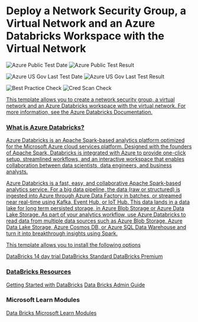 # Deploy a Network Security Group, a Virtual Network and an Azure Databricks Workspace with the Virtual Network

![Azure Public Test Date](https://azurequickstartsservice.blob.core.windows.net/badges/101-databricks-all-in-one-template-for-vnet-injection/PublicLastTestDate.svg)
![Azure Public Test Result](https://azurequickstartsservice.blob.core.windows.net/badges/101-databricks-all-in-one-template-for-vnet-injection/PublicDeployment.svg)

![Azure US Gov Last Test Date](https://azurequickstartsservice.blob.core.windows.net/badges/101-databricks-all-in-one-template-for-vnet-injection/FairfaxLastTestDate.svg)
![Azure US Gov Last Test Result](https://azurequickstartsservice.blob.core.windows.net/badges/101-databricks-all-in-one-template-for-vnet-injection/FairfaxDeployment.svg)

![Best Practice Check](https://azurequickstartsservice.blob.core.windows.net/badges/101-databricks-all-in-one-template-for-vnet-injection/BestPracticeResult.svg)
![Cred Scan Check](https://azurequickstartsservice.blob.core.windows.net/badges/101-databricks-all-in-one-template-for-vnet-injection/CredScanResult.svg)

<A href="https://portal.azure.com/#create/Microsoft.Template/uri/https%3A%2F%2Fraw.githubusercontent.com%2FAzure%2Fazure-quickstart-templates%2Fmaster%2F101-databricks-all-in-one-template-for-vnet-injection%2Fazuredeploy.json" target="_blank">

This template allows you to create a network security group, a virtual network
and an Azure Databricks workspace with the virtual network. For more
information, see the
<a href="https://docs.microsoft.com/en-us/azure/azure-databricks/">Azure
Databricks Documentation.

### What is Azure Databricks?

Azure Databricks is an Apache Spark-based analytics platform optimized for the
Microsoft Azure cloud services platform. Designed with the founders of Apache
Spark, Databricks is integrated with Azure to provide one-click setup,
streamlined workflows, and an interactive workspace that enables collaboration
between data scientists, data engineers, and business analysts.

Azure Databricks is a fast, easy, and collaborative Apache Spark-based analytics
service. For a big data pipeline, the data (raw or structured) is ingested into
Azure through Azure Data Factory in batches, or streamed near real-time using
Kafka, Event Hub, or IoT Hub. This data lands in a data lake for long term
persisted storage, in Azure Blob Storage or Azure Data Lake Storage. As part of
your analytics workflow, use Azure Databricks to read data from multiple data
sources such as Azure Blob Storage, Azure Data Lake Storage, Azure Cosmos DB, or
Azure SQL Data Warehouse and turn it into breakthrough insights using Spark.

This template allows you to install the following options

DataBricks 14 day trial DataBricks Standard DataBricks Premium

### DataBricks Resources

[Getting Started with
DataBricks](https://docs.microsoft.com/en-us/azure/databricks/getting-started/index)
[Data Bricks Admin
Guide](https://docs.azuredatabricks.net/administration-guide/index.html)

### Microsoft Learn Modules

[Data Bricks Microsoft Learn
Modules](https://docs.microsoft.com/en-us/learn/browse/?term=Databricks)

